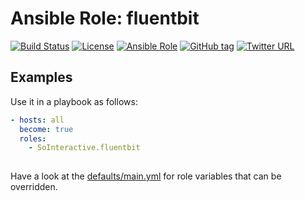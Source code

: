 Ansible Role: fluentbit
=======================
[![Build Status](https://travis-ci.org/SoInteractive/ansible-fluentbit.svg?branch=master)](https://travis-ci.org/SoInteractive/ansible-fluentbit) [![License](https://img.shields.io/badge/license-MIT%20License-brightgreen.svg)](https://opensource.org/licenses/MIT) [![Ansible Role](https://img.shields.io/badge/ansible%20role-SoInteractive.fluentbit-blue.svg)](https://galaxy.ansible.com/SoInteractive/fluentbit/) [![GitHub tag](https://img.shields.io/github/tag/sointeractive/ansible-fluentbit.svg)](https://github.com/SoInteractive/ansible-fluentbit/tags) [![Twitter URL](https://img.shields.io/twitter/follow/sointeractive.svg?style=social&label=Follow%20%40SoInteractive)](https://twitter.com/sointeractive)


Examples
--------
Use it in a playbook as follows:
```yaml
- hosts: all
  become: true
  roles:
    - SoInteractive.fluentbit
  
```

Have a look at the [defaults/main.yml](defaults/main.yml) for role variables
that can be overridden.
